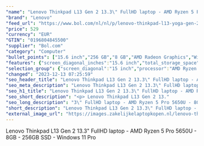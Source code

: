 ```yaml
---
"name": "Lenovo Thinkpad L13 Gen 2 13.3\" FullHD laptop - AMD Ryzen 5 Pro 5650U - 8GB - 256GB SSD - Windows 11 Pro"
"brand": "Lenovo"
"feed_url": "https://www.bol.com/nl/nl/p/lenovo-thinkpad-l13-yoga-gen-2-13-3-fullhd-laptop-amd-ryzen-5-pro-5650u-8gb-256gb-ssd-windows-11-pro/9300000160316414"
"price": 529
"currency": "EUR"
"GTIN": "0196804845500"
"supplier": "Bol.com"
"category": "Computer"
"bullet_points": ["15.6 inch","256 GB","8 GB","AMD Radeon Graphics","Windows"]
"features": {"screen_diagonal_inches":"15.6 inch","total_storage_space":"256 GB","memory_size":"8 GB","graphics_card":"AMD Radeon Graphics","operating_system":"Windows"}
"selection_group": {"screen_diagonal":"15 inch","processor":"AMD Ryzen 5","changed_price_past_3_days":false,"product_family":"Thinkpad"}
"changed": "2023-12-13 07:25:59"
"seo_header_title": "Lenovo Thinkpad L13 Gen 2 13.3\" FullHD laptop - AMD Ryzen 5 Pro 5650U - 8GB - 256GB SSD - Windows 11 Pro"
"seo_meta_description": "Lenovo Thinkpad L13 Gen 2 13.3\" FullHD laptop - AMD Ryzen 5 Pro 5650U - 8GB - 256GB SSD - Windows 11 Pro"
"seo_h1_title": "Lenovo Thinkpad L13 Gen 2 13.3\" FullHD laptop - AMD Ryzen 5 Pro 5650U - 8GB - 256GB SSD - Windows 11 Pro"
"seo_short_description": "<p> Lenovo Thinkpad L13 Gen 2 13."
"seo_long_description": "3\" FullHD laptop - AMD Ryzen 5 Pro 5650U - 8GB - 256GB SSD - Windows 11 Pro </p> <p>  </p>"
"short_description": "Lenovo Thinkpad L13 Gen 2 13.3\" FullHD laptop - AMD Ryzen 5 Pro 5650U - 8GB - 256GB SSD - Windows 11 Pro"
"external_image_url": "https://images.zakelijkelaptopkopen.nl/lenovo-thinkpad-l13-yoga-gen-2-13-3-fullhd-laptop-amd-ryzen-5-pro-5650u-8gb-256gb-ssd-windows-11-pro.webp"
---
```


<p> Lenovo Thinkpad L13 Gen 2 13.3" FullHD laptop - AMD Ryzen 5 Pro 5650U - 8GB - 256GB SSD - Windows 11 Pro </p> <p>   </p>
